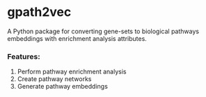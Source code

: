 # gpath2vec
A Python package for converting gene-sets to biological pathways embeddings with enrichment analysis attributes.

### Features: 
1. Perform pathway enrichment analysis
2. Create pathway networks
3. Generate pathway embeddings
   
